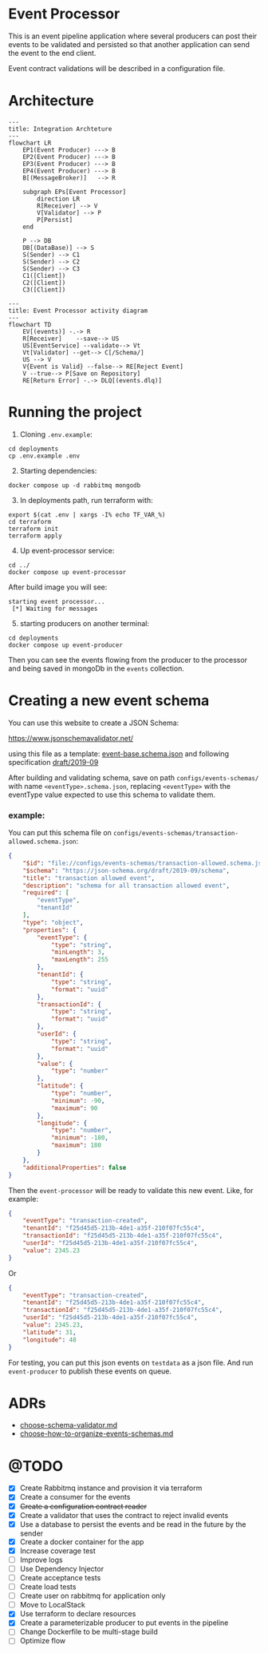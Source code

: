 # Event Processor
This is an event pipeline application
where several producers can post their events to be validated and persisted
so that another application can send the event to the end client.

Event contract validations will be described in a configuration file.

# Architecture
```mermaid
---
title: Integration Archteture
---
flowchart LR
    EP1(Event Producer) ---> B
    EP2(Event Producer) ---> B
    EP3(Event Producer) ---> B
    EP4(Event Producer) ---> B
    B[(MessageBroker)]   --> R

    subgraph EPs[Event Processor]
        direction LR
        R[Receiver] --> V
        V[Validator] --> P
        P[Persist]
    end

    P --> DB
    DB[(DataBase)] --> S
    S(Sender) --> C1
    S(Sender) --> C2
    S(Sender) --> C3
    C1([Client])
    C2([Client])
    C3([Client])
```

```mermaid
---
title: Event Processor activity diagram
---
flowchart TD
    EV[(events)] -.-> R
    R[Receiver]    --save--> US
    US[EventService] --validate--> Vt
    Vt[Validator] --get--> C[/Schema/]
    US --> V
    V{Event is Valid} --false--> RE[Reject Event]
    V --true--> P[Save on Repository]
    RE[Return Error] -.-> DLQ[(events.dlq)]
```

# Running the project
1. Cloning `.env.example`:
```shell
cd deployments
cp .env.example .env
```

2. Starting dependencies:
```shell
docker compose up -d rabbitmq mongodb
```

3. In deployments path, run terraform with:
```shell
export $(cat .env | xargs -I% echo TF_VAR_%)
cd terraform
terraform init
terraform apply
```

4. Up event-processor service:
```shell
cd ../
docker compose up event-processor
```
After build image you will see: 
```
starting event processor...
 [*] Waiting for messages
```

5. starting producers on another terminal:
```shell
cd deployments
docker compose up event-producer
```
Then you can see the events flowing from the producer to the processor
and being saved in mongoDb in the `events` collection.

# Creating a new event schema
You can use this website to create a JSON Schema: 

https://www.jsonschemavalidator.net/

using this file as a template: [event-base.schema.json](configs/events-schemas/event-base.schema.json)
and following specification [draft/2019-09](https://json-schema.org/draft/2019-09/json-schema-validation) 

After building and validating schema, save on path `configs/events-schemas/` with name `<eventType>.schema.json`,
replacing `<eventType>` with the eventType value expected to use this schema to validate them.

### example:
You can put this schema file on `configs/events-schemas/transaction-allowed.schema.json`:
```json
{
	"$id": "file://configs/events-schemas/transaction-allowed.schema.json",
	"$schema": "https://json-schema.org/draft/2019-09/schema",
	"title": "transaction allowed event",
	"description": "schema for all transaction allowed event",
	"required": [
		"eventType",
		"tenantId"
	],
	"type": "object",
	"properties": {
		"eventType": {
			"type": "string",
			"minLength": 3,
			"maxLength": 255
		},
		"tenantId": {
			"type": "string",
			"format": "uuid"
		},
		"transactionId": {
			"type": "string",
			"format": "uuid"
		},
		"userId": {
			"type": "string",
			"format": "uuid"
		},
		"value": {
			"type": "number"
		},
		"latitude": {
			"type": "number",
			"minimum": -90,
			"maximum": 90
		},
		"longitude": {
			"type": "number",
			"minimum": -180,
			"maximum": 180
		}
	},
	"additionalProperties": false
}
```
Then the `event-processor` will be ready to validate this new event. Like, for example:
```json
{
	"eventType": "transaction-created",
	"tenantId": "f25d45d5-213b-4de1-a35f-210f07fc55c4",
	"transactionId": "f25d45d5-213b-4de1-a35f-210f07fc55c4",
	"userId": "f25d45d5-213b-4de1-a35f-210f07fc55c4",
	"value": 2345.23
}
```
Or
```json
{
	"eventType": "transaction-created",
	"tenantId": "f25d45d5-213b-4de1-a35f-210f07fc55c4",
	"transactionId": "f25d45d5-213b-4de1-a35f-210f07fc55c4",
	"userId": "f25d45d5-213b-4de1-a35f-210f07fc55c4",
	"value": 2345.23,
	"latitude": 31,
	"longitude": 48
}
```
For testing, you can put this json events on `testdata` as a json file.
And run `event-producer` to publish these events on queue.


# ADRs
* [choose-schema-validator.md](docs/adr/choose-schema-validator.md)
* [choose-how-to-organize-events-schemas.md](docs/adr/choose-how-to-organize-events-schemas.md)

# @TODO
* [X] Create Rabbitmq instance and provision it via terraform
* [X] Create a consumer for the events
* [X] ~~Create a configuration contract reader~~ 
* [X] Create a validator that uses the contract to reject invalid events 
* [X] Use a database to persist the events and be read in the future by the sender 
* [X] Create a docker container for the app
* [X] Increase coverage test
* [ ] Improve logs
* [ ] Use Dependency Injector
* [ ] Create acceptance tests 
* [ ] Create load tests 
* [ ] Create user on rabbitmq for application only
* [ ] Move to LocalStack 
* [X] Use terraform to declare resources
* [X] Create a parameterizable producer to put events in the pipeline
* [ ] Change Dockerfile to be multi-stage build
* [ ] Optimize flow
